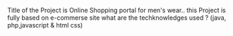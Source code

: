 Title of the Project is Online Shopping portal for men's wear..
this Project is fully based on e-commerse site
what are the techknowledges used ? (java, php,javascript & html css)
